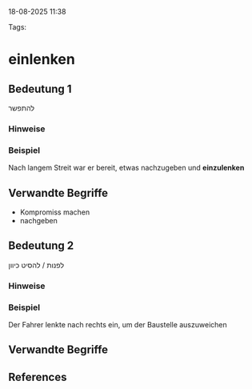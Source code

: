 
18-08-2025 11:38


Tags: 

# einlenken


## Bedeutung 1
להתפשר

### Hinweise


### Beispiel
Nach langem Streit war er bereit, etwas nachzugeben und **einzulenken**


## Verwandte Begriffe
- Kompromiss machen
- nachgeben

## Bedeutung 2
לפנות / להסיט כיוון

### Hinweise

### Beispiel
Der Fahrer lenkte nach rechts ein, um der Baustelle auszuweichen


## Verwandte Begriffe


## References
